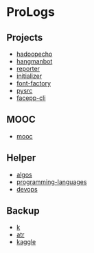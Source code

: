 ProLogs
=================================

Projects
-----------------------

- [hadoopecho](https://github.com/kwailamchan/hadoopeco)
- [hangmanbot](https://github.com/kwailamchan/hangmanbot)
- [reporter](https://github.com/kwailamchan/reporter)
- [initializer](https://github.com/kwailamchan/initializer)
- [font-factory](https://github.com/kwailamchan/font-factory)
- [pysrc](https://github.com/kwailamchan/pysrc)
- [facepp-cli](https://github.com/kwailamchan/facepp-cli)


MOOC
-----------------------

- [mooc](https://github.com/kwailamchan/mooc)

Helper
-----------------------

- [algos](https://github.com/kwailamchan/algos)
- [programming-languages](https://github.com/kwailamchan/programming-languages)
- [devops](https://github.com/kwailamchan/devops)

Backup
-----------------------

- [k](https://github.com/kwailamchan/k)
- [atr](https://github.com/kwailamchan/atr)
- [kaggle](https://github.com/kwailamchan/kaggle)
